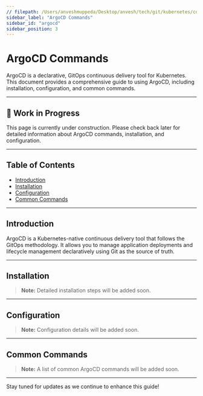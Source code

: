 ```yaml
---
// filepath: /Users/anveshmuppeda/Desktop/anvesh/tech/git/kubernetes/commands/argocd/argocd.md
sidebar_label: "ArgoCD Commands"
sidebar_id: "argocd"
sidebar_position: 3
---
```


# ArgoCD Commands

ArgoCD is a declarative, GitOps continuous delivery tool for Kubernetes. This document provides a comprehensive guide to using ArgoCD, including installation, configuration, and common commands.

---

<div style={{ backgroundColor: '#f9f9f9', borderLeft: '4px solid #0078d4', padding: '1rem', margin: '1rem 0', borderRadius: '5px' }}>
    <h2 style={{ marginTop: 0 }}>🚧 Work in Progress</h2>
    <p>This page is currently under construction. Please check back later for detailed information about ArgoCD commands, installation, and configuration.</p>
</div>

---

## Table of Contents
- [Introduction](#introduction)
- [Installation](#installation)
- [Configuration](#configuration)
- [Common Commands](#common-commands)

---

## Introduction
ArgoCD is a Kubernetes-native continuous delivery tool that follows the GitOps methodology. It allows you to manage application deployments and lifecycle management declaratively using Git as the source of truth.

---

## Installation
> **Note:** Detailed installation steps will be added soon.

---

## Configuration
> **Note:** Configuration details will be added soon.

---

## Common Commands
> **Note:** A list of common ArgoCD commands will be added soon.

---

Stay tuned for updates as we continue to enhance this guide!